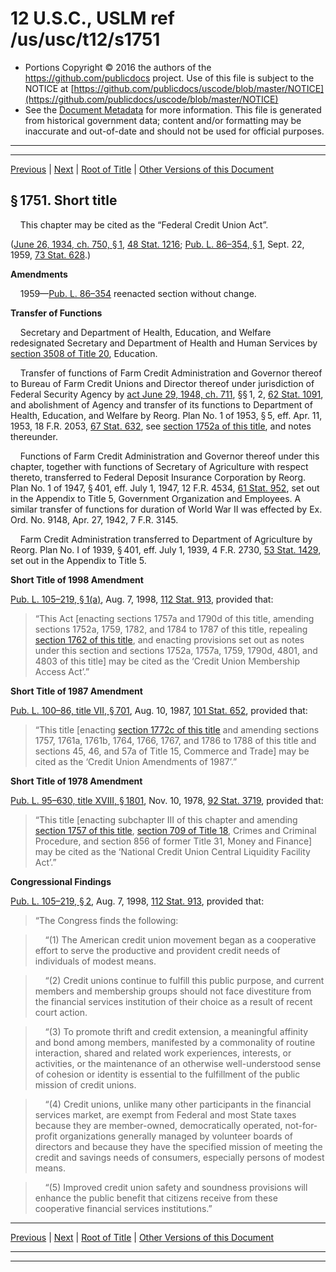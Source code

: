 ---
---

# 12 U.S.C., USLM ref /us/usc/t12/s1751

* Portions Copyright © 2016 the authors of the https://github.com/publicdocs project.
  Use of this file is subject to the NOTICE at [https://github.com/publicdocs/uscode/blob/master/NOTICE](https://github.com/publicdocs/uscode/blob/master/NOTICE)
* See the [Document Metadata](././../../../..//README.md) for more information.
  This file is generated from historical government data; content and/or formatting may be inaccurate and out-of-date and should not be used for official purposes.

----------
----------

[Previous](./../../../..//us/usc/t12/ch14/m__us_usc_t12_ch14.md) | [Next](./../../../..//us/usc/t12/ch14/m__us_usc_t12_s1751a.md) | [Root of Title](./../../../../) | [Other Versions of this Document](https://publicdocs.github.io/go/links?ns=uslm&ref=%2Fus%2Fusc%2Ft12%2Fs1751)

## § 1751. Short title

    This chapter may be cited as the “Federal Credit Union Act”.

([June 26, 1934, ch. 750, § 1][/us/act/1934-06-26/ch750/s1], [48 Stat. 1216][/us/stat/48/1216]; [Pub. L. 86–354, § 1][/us/pl/86/354/s1], Sept. 22, 1959, [73 Stat. 628][/us/stat/73/628].)

 __Amendments__ 

    1959—[Pub. L. 86–354][/us/pl/86/354] reenacted section without change.

 __Transfer of Functions__ 

    Secretary and Department of Health, Education, and Welfare redesignated Secretary and Department of Health and Human Services by [section 3508 of Title 20][/us/usc/t20/s3508], Education.

    Transfer of functions of Farm Credit Administration and Governor thereof to Bureau of Farm Credit Unions and Director thereof under jurisdiction of Federal Security Agency by [act June 29, 1948, ch. 711][/us/act/1948-06-29/ch711], §§ 1, 2, [62 Stat. 1091][/us/stat/62/1091], and abolishment of Agency and transfer of its functions to Department of Health, Education, and Welfare by Reorg. Plan No. 1 of 1953, § 5, eff. Apr. 11, 1953, 18 F.R. 2053, [67 Stat. 632][/us/stat/67/632], see [section 1752a of this title][/us/usc/t12/s1752a], and notes thereunder.

    Functions of Farm Credit Administration and Governor thereof under this chapter, together with functions of Secretary of Agriculture with respect thereto, transferred to Federal Deposit Insurance Corporation by Reorg. Plan No. 1 of 1947, § 401, eff. July 1, 1947, 12 F.R. 4534, [61 Stat. 952][/us/stat/61/952], set out in the Appendix to Title 5, Government Organization and Employees. A similar transfer of functions for duration of World War II was effected by Ex. Ord. No. 9148, Apr. 27, 1942, 7 F.R. 3145.

    Farm Credit Administration transferred to Department of Agriculture by Reorg. Plan No. I of 1939, § 401, eff. July 1, 1939, 4 F.R. 2730, [53 Stat. 1429][/us/stat/53/1429], set out in the Appendix to Title 5.

 __Short Title of 1998 Amendment__ 

[Pub. L. 105–219, § 1(a)][/us/pl/105/219/s1/a], Aug. 7, 1998, [112 Stat. 913][/us/stat/112/913], provided that: 

> “This Act \[enacting sections 1757a and 1790d of this title, amending sections 1752a, 1759, 1782, and 1784 to 1787 of this title, repealing [section 1762 of this title][/us/usc/t12/s1762], and enacting provisions set out as notes under this section and sections 1752a, 1757a, 1759, 1790d, 4801, and 4803 of this title\] may be cited as the ‘Credit Union Membership Access Act’.”

 __Short Title of 1987 Amendment__ 

[Pub. L. 100–86, title VII, § 701][/us/pl/100/86/s701], Aug. 10, 1987, [101 Stat. 652][/us/stat/101/652], provided that: 

> “This title \[enacting [section 1772c of this title][/us/usc/t12/s1772c] and amending sections 1757, 1761a, 1761b, 1764, 1766, 1767, and 1786 to 1788 of this title and sections 45, 46, and 57a of Title 15, Commerce and Trade\] may be cited as the ‘Credit Union Amendments of 1987’.”

 __Short Title of 1978 Amendment__ 

[Pub. L. 95–630, title XVIII, § 1801][/us/pl/95/630/s1801], Nov. 10, 1978, [92 Stat. 3719][/us/stat/92/3719], provided that: 

> “This title \[enacting subchapter III of this chapter and amending [section 1757 of this title][/us/usc/t12/s1757], [section 709 of Title 18][/us/usc/t18/s709], Crimes and Criminal Procedure, and section 856 of former Title 31, Money and Finance\] may be cited as the ‘National Credit Union Central Liquidity Facility Act’.”

 __Congressional Findings__ 

[Pub. L. 105–219, § 2][/us/pl/105/219/s2], Aug. 7, 1998, [112 Stat. 913][/us/stat/112/913], provided that: 

> “The Congress finds the following:

>     “(1) The American credit union movement began as a cooperative effort to serve the productive and provident credit needs of individuals of modest means.

>     “(2) Credit unions continue to fulfill this public purpose, and current members and membership groups should not face divestiture from the financial services institution of their choice as a result of recent court action.

>     “(3) To promote thrift and credit extension, a meaningful affinity and bond among members, manifested by a commonality of routine interaction, shared and related work experiences, interests, or activities, or the maintenance of an otherwise well-understood sense of cohesion or identity is essential to the fulfillment of the public mission of credit unions.

>     “(4) Credit unions, unlike many other participants in the financial services market, are exempt from Federal and most State taxes because they are member-owned, democratically operated, not-for-profit organizations generally managed by volunteer boards of directors and because they have the specified mission of meeting the credit and savings needs of consumers, especially persons of modest means.

>     “(5) Improved credit union safety and soundness provisions will enhance the public benefit that citizens receive from these cooperative financial services institutions.”

----------

[Previous](./../../../..//us/usc/t12/ch14/m__us_usc_t12_ch14.md) | [Next](./../../../..//us/usc/t12/ch14/m__us_usc_t12_s1751a.md) | [Root of Title](./../../../../) | [Other Versions of this Document](https://publicdocs.github.io/go/links?ns=uslm&ref=%2Fus%2Fusc%2Ft12%2Fs1751)

----------
----------

[/us/act/1934-06-26/ch750/s1]: https://publicdocs.github.io/go/links?ns=uslm&ref=%2Fus%2Fact%2F1934-06-26%2Fch750%2Fs1
[/us/stat/48/1216]: https://publicdocs.github.io/go/links?ns=uslm&ref=%2Fus%2Fstat%2F48%2F1216
[/us/pl/86/354/s1]: https://publicdocs.github.io/go/links?ns=uslm&ref=%2Fus%2Fpl%2F86%2F354%2Fs1
[/us/stat/73/628]: https://publicdocs.github.io/go/links?ns=uslm&ref=%2Fus%2Fstat%2F73%2F628
[/us/pl/86/354]: https://publicdocs.github.io/go/links?ns=uslm&ref=%2Fus%2Fpl%2F86%2F354
[/us/usc/t20/s3508]: https://publicdocs.github.io/go/links?ns=uslm&ref=%2Fus%2Fusc%2Ft20%2Fs3508
[/us/act/1948-06-29/ch711]: https://publicdocs.github.io/go/links?ns=uslm&ref=%2Fus%2Fact%2F1948-06-29%2Fch711
[/us/stat/62/1091]: https://publicdocs.github.io/go/links?ns=uslm&ref=%2Fus%2Fstat%2F62%2F1091
[/us/stat/67/632]: https://publicdocs.github.io/go/links?ns=uslm&ref=%2Fus%2Fstat%2F67%2F632
[/us/usc/t12/s1752a]: https://publicdocs.github.io/go/links?ns=uslm&ref=%2Fus%2Fusc%2Ft12%2Fs1752a
[/us/stat/61/952]: https://publicdocs.github.io/go/links?ns=uslm&ref=%2Fus%2Fstat%2F61%2F952
[/us/stat/53/1429]: https://publicdocs.github.io/go/links?ns=uslm&ref=%2Fus%2Fstat%2F53%2F1429
[/us/pl/105/219/s1/a]: https://publicdocs.github.io/go/links?ns=uslm&ref=%2Fus%2Fpl%2F105%2F219%2Fs1%2Fa
[/us/stat/112/913]: https://publicdocs.github.io/go/links?ns=uslm&ref=%2Fus%2Fstat%2F112%2F913
[/us/usc/t12/s1762]: https://publicdocs.github.io/go/links?ns=uslm&ref=%2Fus%2Fusc%2Ft12%2Fs1762
[/us/pl/100/86/s701]: https://publicdocs.github.io/go/links?ns=uslm&ref=%2Fus%2Fpl%2F100%2F86%2Fs701
[/us/stat/101/652]: https://publicdocs.github.io/go/links?ns=uslm&ref=%2Fus%2Fstat%2F101%2F652
[/us/usc/t12/s1772c]: https://publicdocs.github.io/go/links?ns=uslm&ref=%2Fus%2Fusc%2Ft12%2Fs1772c
[/us/pl/95/630/s1801]: https://publicdocs.github.io/go/links?ns=uslm&ref=%2Fus%2Fpl%2F95%2F630%2Fs1801
[/us/stat/92/3719]: https://publicdocs.github.io/go/links?ns=uslm&ref=%2Fus%2Fstat%2F92%2F3719
[/us/usc/t12/s1757]: https://publicdocs.github.io/go/links?ns=uslm&ref=%2Fus%2Fusc%2Ft12%2Fs1757
[/us/usc/t18/s709]: https://publicdocs.github.io/go/links?ns=uslm&ref=%2Fus%2Fusc%2Ft18%2Fs709
[/us/pl/105/219/s2]: https://publicdocs.github.io/go/links?ns=uslm&ref=%2Fus%2Fpl%2F105%2F219%2Fs2
[/us/stat/112/913]: https://publicdocs.github.io/go/links?ns=uslm&ref=%2Fus%2Fstat%2F112%2F913


